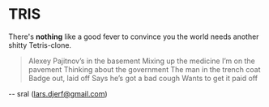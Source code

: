 TRIS
====

There's __nothing__ like a good fever to convince you
the world needs another shitty Tetris-clone.

> Alexey Pajitnov’s in the basement
> Mixing up the medicine
> I’m on the pavement
> Thinking about the government
> The man in the trench coat
> Badge out, laid off
> Says he’s got a bad cough
> Wants to get it paid off

-- sral (lars.djerf@gmail.com)
